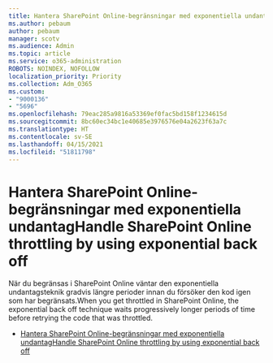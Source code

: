 ```yaml
---
title: Hantera SharePoint Online-begränsningar med exponentiella undantag
ms.author: pebaum
author: pebaum
manager: scotv
ms.audience: Admin
ms.topic: article
ms.service: o365-administration
ROBOTS: NOINDEX, NOFOLLOW
localization_priority: Priority
ms.collection: Adm_O365
ms.custom:
- "9000136"
- "5696"
ms.openlocfilehash: 79eac285a9816a53369ef0fac5bd158f1234615d
ms.sourcegitcommit: 8bc60ec34bc1e40685e3976576e04a2623f63a7c
ms.translationtype: HT
ms.contentlocale: sv-SE
ms.lasthandoff: 04/15/2021
ms.locfileid: "51811798"
---
```

# <a name="handle-sharepoint-online-throttling-by-using-exponential-back-off"></a><span data-ttu-id="38358-102">Hantera SharePoint Online-begränsningar med exponentiella undantag</span><span class="sxs-lookup"><span data-stu-id="38358-102">Handle SharePoint Online throttling by using exponential back off</span></span>

<span data-ttu-id="38358-103">När du begränsas i SharePoint Online väntar den exponentiella undantagsteknik gradvis längre perioder innan du försöker den kod igen som har begränsats.</span><span class="sxs-lookup"><span data-stu-id="38358-103">When you get throttled in SharePoint Online, the exponential back off technique waits progressively longer periods of time before retrying the code that was throttled.</span></span>

- [<span data-ttu-id="38358-104">Hantera SharePoint Online-begränsningar med exponentiella undantag</span><span class="sxs-lookup"><span data-stu-id="38358-104">Handle SharePoint Online throttling by using exponential back off</span></span>](https://docs.microsoft.com/sharepoint/dev/solution-guidance/handle-sharepoint-online-throttling-by-using-exponential-back-off)
